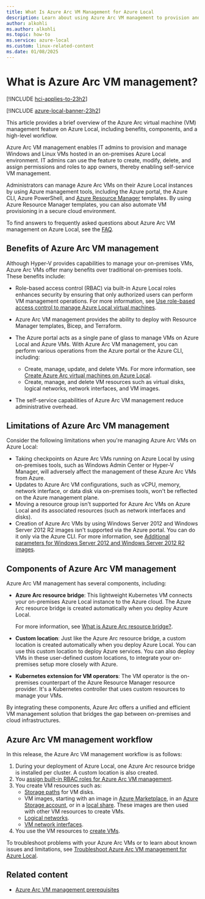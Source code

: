 ```yaml
---
title: What Is Azure Arc VM Management for Azure Local
description: Learn about using Azure Arc VM management to provision and manage on-premises Windows and Linux virtual machines (VMs) running on Azure Local.
author: alkohli
ms.author: alkohli
ms.topic: how-to
ms.service: azure-local
ms.custom: linux-related-content
ms.date: 01/08/2025
---
```


# What is Azure Arc VM management?

[!INCLUDE [hci-applies-to-23h2](../includes/hci-applies-to-23h2.md)]

[!INCLUDE [azure-local-banner-23h2](../includes/azure-local-banner-23h2.md)]

This article provides a brief overview of the Azure Arc virtual machine (VM) management feature on Azure Local, including benefits, components, and a high-level workflow.  

Azure Arc VM management enables IT admins to provision and manage Windows and Linux VMs hosted in an on-premises Azure Local environment. IT admins can use the feature to create, modify, delete, and assign permissions and roles to app owners, thereby enabling self-service VM management.

Administrators can manage Azure Arc VMs on their Azure Local instances by using Azure management tools, including the Azure portal, the Azure CLI, Azure PowerShell, and [Azure Resource Manager](/azure/azure-resource-manager/management/overview) templates. By using Azure Resource Manager templates, you can also automate VM provisioning in a secure cloud environment.

To find answers to frequently asked questions about Azure Arc VM management on Azure Local, see the [FAQ](./azure-arc-vms-faq.yml).

## Benefits of Azure Arc VM management

Although Hyper-V provides capabilities to manage your on-premises VMs, Azure Arc VMs offer many benefits over traditional on-premises tools. These benefits include:

- Role-based access control (RBAC) via built-in Azure Local roles enhances security by ensuring that only authorized users can perform VM management operations. For more information, see [Use role-based access control to manage Azure Local virtual machines](./assign-vm-rbac-roles.md).
- Azure Arc VM management provides the ability to deploy with Resource Manager templates, Bicep, and Terraform.
- The Azure portal acts as a single pane of glass to manage VMs on Azure Local and Azure VMs. With Azure Arc VM management, you can perform various operations from the Azure portal or the Azure CLI, including:

  - Create, manage, update, and delete VMs. For more information, see [Create Azure Arc virtual machines on Azure Local](./create-arc-virtual-machines.md).
  - Create, manage, and delete VM resources such as virtual disks, logical networks, network interfaces, and VM images.

- The self-service capabilities of Azure Arc VM management reduce administrative overhead.

## Limitations of Azure Arc VM management

Consider the following limitations when you're managing Azure Arc VMs on Azure Local:

- Taking checkpoints on Azure Arc VMs running on Azure Local by using on-premises tools, such as Windows Admin Center or Hyper-V Manager, will adversely affect the management of these Azure Arc VMs from Azure.
- Updates to Azure Arc VM configurations, such as vCPU, memory, network interface, or data disk via on-premises tools, won't be reflected on the Azure management plane.
- Moving a resource group isn't supported for Azure Arc VMs on Azure Local and its associated resources (such as network interfaces and disks).
- Creation of Azure Arc VMs by using Windows Server 2012 and Windows Server 2012 R2 images isn't supported via the Azure portal. You can do it only via the Azure CLI. For more information, see [Additional parameters for Windows Server 2012 and Windows Server 2012 R2 images](./create-arc-virtual-machines.md#additional-parameters-for-windows-server-2012-and-windows-server-2012-r2-images).  

## Components of Azure Arc VM management

Azure Arc VM management has several components, including:

- **Azure Arc resource bridge**: This lightweight Kubernetes VM connects your on-premises Azure Local instance to the Azure cloud. The Azure Arc resource bridge is created automatically when you deploy Azure Local.

    For more information, see [What is Azure Arc resource bridge?](/azure/azure-arc/resource-bridge/overview).

- **Custom location**: Just like the Azure Arc resource bridge, a custom location is created automatically when you deploy Azure Local. You can use this custom location to deploy Azure services. You can also deploy VMs in these user-defined custom locations, to integrate your on-premises setup more closely with Azure.

- **Kubernetes extension for VM operators**: The VM operator is the on-premises counterpart of the Azure Resource Manager resource provider. It's a Kubernetes controller that uses custom resources to manage your VMs.

By integrating these components, Azure Arc offers a unified and efficient VM management solution that bridges the gap between on-premises and cloud infrastructures.

## Azure Arc VM management workflow

In this release, the Azure Arc VM management workflow is as follows:

1. During your deployment of Azure Local, one Azure Arc resource bridge is installed per cluster. A custom location is also created.
1. You [assign built-in RBAC roles for Azure Arc VM management](./assign-vm-rbac-roles.md).
1. You create VM resources such as:
    - [Storage paths](./create-storage-path.md) for VM disks.
    - VM images, starting with an image in [Azure Marketplace](./virtual-machine-image-azure-marketplace.md), in an [Azure Storage account](./virtual-machine-image-storage-account.md), or in a [local share](./virtual-machine-image-local-share.md). These images are then used with other VM resources to create VMs.
    - [Logical networks](./create-virtual-networks.md).  
    - [VM network interfaces](./create-network-interfaces.md).
1. You use the VM resources to [create VMs](./create-arc-virtual-machines.md).

To troubleshoot problems with your Azure Arc VMs or to learn about known issues and limitations, see [Troubleshoot Azure Arc VM management for Azure Local](troubleshoot-arc-enabled-vms.md).

## Related content

- [Azure Arc VM management prerequisites](azure-arc-vm-management-prerequisites.md)
